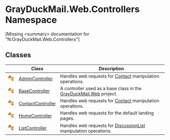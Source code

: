 GrayDuckMail.Web.Controllers Namespace
======================================

[Missing &lt;summary> documentation for "N:GrayDuckMail.Web.Controllers"]



Classes
-------

|                 | Class                  | Description                                                             |
| --------------- | ---------------------- | ----------------------------------------------------------------------- |
| ![Public class] | [AdminController][1]   | Handles web requests for [Contact][2] manipulation operations.          |
| ![Public class] | [BaseController][3]    | A controller used as a base class in the [GrayDuckMail.Web][4] project. |
| ![Public class] | [ContactController][5] | Handles web requests for [Contact][2] manipulation operations.          |
| ![Public class] | [HomeController][6]    | Handles web requests for the default landing pages.                     |
| ![Public class] | [ListController][7]    | Handles web requests for [DiscussionList][8] manipulation operations.   |

[1]: AdminController/README.md
[2]: ../GrayDuckMail.Common.Database/Contact/README.md
[3]: BaseController/README.md
[4]: ../GrayDuckMail.Web/README.md
[5]: ContactController/README.md
[6]: HomeController/README.md
[7]: ListController/README.md
[8]: ../GrayDuckMail.Common.Database/DiscussionList/README.md
[Public class]: ../icons/pubclass.svg "Public class"